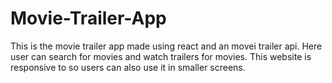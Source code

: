 # Movie-Trailer-App
This is the movie trailer app made using react and an movei trailer api. Here user can search for movies and watch trailers for movies.
This website is responsive to so users can also use it in smaller screens.
